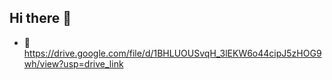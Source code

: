 ## Hi there 👋

- 👋 https://drive.google.com/file/d/1BHLUOUSvqH_3lEKW6o44cipJ5zHOG9wh/view?usp=drive_link
<div>
  
</div>
